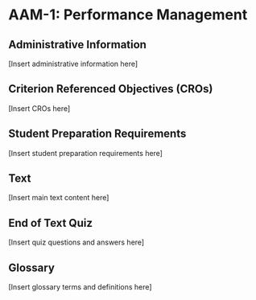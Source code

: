 # AAM-1: Performance Management

## Administrative Information

[Insert administrative information here]

## Criterion Referenced Objectives (CROs)

[Insert CROs here]

## Student Preparation Requirements

[Insert student preparation requirements here]

## Text

[Insert main text content here]

## End of Text Quiz

[Insert quiz questions and answers here]

## Glossary

[Insert glossary terms and definitions here]
